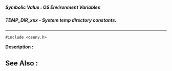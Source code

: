 ##### Symbolic Value : OS Environment Variables
##### TEMP_DIR_xxx - System temp directory constants.
---
```
#include <osenv.h>
```
**Description :**



**See Also :**
---
